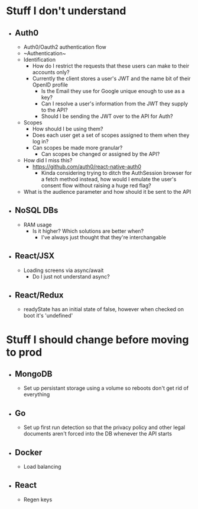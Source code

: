 # Stuff I don't understand
 * ## Auth0
   * Auth0/Oauth2 authentication flow
   * ~Authentication~
   * Identification
     - How do I restrict the requests that these users can make to their accounts only?
     - Currently the client stores a user's JWT and the name bit of their OpenID profile
       - Is the Email they use for Google unique enough to use as a key?
       - Can I resolve a user's information from the JWT they supply to the API?
       - Should I be sending the JWT over to the API for Auth?
   * Scopes
     - How should I be using them?
     - Does each user get a set of scopes assigned to them when they log in?
     - Can scopes be made more granular? 
       - Can scopes be changed or assigned by the API?
   * How did I miss this?
     - https://github.com/auth0/react-native-auth0
       - Kinda considering trying to ditch the AuthSession browser for a fetch method instead, how would I emulate the user's consent flow without raising a huge red flag?
   * What is the audience parameter and how should it be sent to the API

 * ## NoSQL DBs
   * RAM usage
     - Is it higher? Which solutions are better when? 
       - I've always just thought that they're interchangable

 * ## React/JSX
   * Loading screens via async/await
     - Do I just not understand async?

 * ## React/Redux
   * readyState has an initial state of false, however when checked on boot it's 'undefined'

# Stuff I should change before moving to prod
 * ## MongoDB
   * Set up persistant storage using a volume so reboots don't get rid of everything
 * ## Go
   * Set up first run detection so that the privacy policy and other legal documents aren't forced into the DB whenever the API starts
 * ## Docker
   * Load balancing
 * ## React
   * Regen keys

